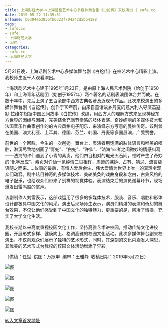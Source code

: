 ```yaml
---
title: 上海财经大学->上海话剧艺术中心多媒体舞台剧《白蛇传》来校演出 | sufe.cc
date: 2019-05-22 11:39:51
urlname: b0304eb3856fb6323f704a42d5bb4188
tags: 
- sufe.cc
- sufe
- 上海财经大学
- 上财
categories:
- sufe.cc
- 上海财经大学
---
```



5月21日晚，上海话剧艺术中心多媒体舞台剧《白蛇传》在校艺术中心精彩上演。我校师生近千人观看演出。

上海话剧艺术中心建于1995年1月23日，是由原上海人民艺术剧院（始创于1950年）和上海青年话剧团（始创于1957年）两个著名的话剧表演团体合并而成。在数十年中，先后上演了五百余部中西方古典名著及近现代作品。此次来校演出的多媒体舞台剧《白蛇传》，创作于10年前，由来自童话故乡丹麦的意大利人导演杰寇默·拉维尔根据中国民间故事《白蛇传》改编，用西方人的理解方式来呈现神秘东方世界的因缘与因果，完美结合充满节奏感的肢体表演、奇妙绚丽的多媒体技术和法国音乐作曲家创作的的古典风格电子配乐，来演绎东方写意的曼妙传奇。该剧曾在美国、澳大利亚、土耳其、德国、芬兰、韩国、丹麦等多国展演，广受赞誉。

前世的一个回眸，今生的一次邂逅。舞台上，表演者用饱满的肢体语言和唯美的唱腔，淋漓尽致地刻画了“青蛇”、“白蛇”、“许仙”、“法海”四者之间微妙的情感纠葛——法海的许仙遇到了小青的素贞，他们四目相对的电光火石间，顿时产生了奇妙的“化学反应”，素贞对许仙一见钟情二见相许，周遭的嫉妒、占有、猜忌、流言蜚语随之而来……故事的最后，有情人爱后余生，伟大爱情为世界上唯一的真理令观众们动容。剧中炫目神奇的多媒体技术、美轮美奂的戏曲身段和念白，古典风格的电子配乐，也给观众们带来了别样的视觉体验。表演结束后的演员谢幕环节，现场爆发出雷鸣般的掌声。

该剧制作人刘雷表示，这部戏运用了很多的多媒体技术，服装、音乐、唱腔和形体设计都极具中国文化的风采。演出后现场师生表示，演员们精湛的表演和奇幻的舞台效果，不仅让他们感受到了中国文化的独特魅力，更重要的是，陶冶了情操，充实了大学文化生活。

我校长期以来高度重视校园文化工作，坚持高雅艺术进校园，推动传统文化进校园，开展形式多样、健康向上、格调高雅的校园文化活动。此次多媒体舞台剧来校演出，不仅向观众们展示了独特的艺术形式，同时，其深刻的文化内涵发人深思，其优美的艺术形式为我校的校园文体活动增添了异彩。

（供稿：任斌  供图：万跃申  编审：王雅静  收稿日期：2019年5月22日）



![图](http://news.sufe.edu.cn/_upload/article/images/23/72/fabfe0cf4d5a8ff900c315a625e3/d976cc72-101e-42c8-92b7-7fc30e8bc5a8.jpg)

![图](http://news.sufe.edu.cn/_upload/article/images/23/72/fabfe0cf4d5a8ff900c315a625e3/4747b0a8-b424-4086-9bae-7ce5eb7ac6a1.jpg)

![图](http://news.sufe.edu.cn/_upload/article/images/23/72/fabfe0cf4d5a8ff900c315a625e3/b29b4330-e960-42fa-8291-b025c383ff22.jpg)

![图](http://news.sufe.edu.cn/_upload/article/images/23/72/fabfe0cf4d5a8ff900c315a625e3/fd7c0306-61f9-47d7-afc0-a943132d10c5.jpg)

![图](http://news.sufe.edu.cn/_upload/article/images/23/72/fabfe0cf4d5a8ff900c315a625e3/06ac8637-9cf5-4d6b-90b0-c86ffd8f81d4.jpg)

[转入文章首发地址](http://news.sufe.edu.cn/d7/c5/c179a120773/page.htm)